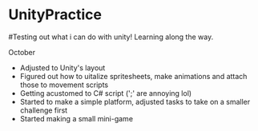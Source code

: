 # UnityPractice

#Testing out what i can do with unity! Learning along the way.

October 
- Adjusted to Unity's layout
- Figured out how to uitalize spritesheets, make animations and attach those to movement scripts
- Getting acustomed to C# script (';' are annoying lol)
- Started to make a simple platform, adjusted tasks to take on a smaller challenge first
- Started making a small mini-game
